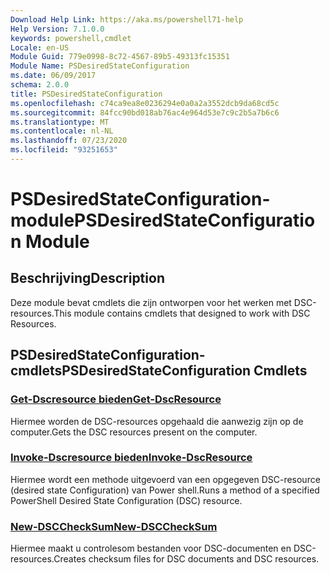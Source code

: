 ```yaml
---
Download Help Link: https://aka.ms/powershell71-help
Help Version: 7.1.0.0
keywords: powershell,cmdlet
Locale: en-US
Module Guid: 779e0998-8c72-4567-89b5-49313fc15351
Module Name: PSDesiredStateConfiguration
ms.date: 06/09/2017
schema: 2.0.0
title: PSDesiredStateConfiguration
ms.openlocfilehash: c74ca9ea8e0236294e0a0a2a3552dcb9da68cd5c
ms.sourcegitcommit: 84fcc90bd018ab76ac4e964d53e7c9c2b5a7b6c6
ms.translationtype: MT
ms.contentlocale: nl-NL
ms.lasthandoff: 07/23/2020
ms.locfileid: "93251653"
---
```

# <span data-ttu-id="26f31-103">PSDesiredStateConfiguration-module</span><span class="sxs-lookup"><span data-stu-id="26f31-103">PSDesiredStateConfiguration Module</span></span>

## <span data-ttu-id="26f31-104">Beschrijving</span><span class="sxs-lookup"><span data-stu-id="26f31-104">Description</span></span>
<span data-ttu-id="26f31-105">Deze module bevat cmdlets die zijn ontworpen voor het werken met DSC-resources.</span><span class="sxs-lookup"><span data-stu-id="26f31-105">This module contains cmdlets that designed to work with DSC Resources.</span></span>

## <span data-ttu-id="26f31-106">PSDesiredStateConfiguration-cmdlets</span><span class="sxs-lookup"><span data-stu-id="26f31-106">PSDesiredStateConfiguration Cmdlets</span></span>

### [<span data-ttu-id="26f31-107">Get-Dscresource bieden</span><span class="sxs-lookup"><span data-stu-id="26f31-107">Get-DscResource</span></span>](Get-DscResource.md)
<span data-ttu-id="26f31-108">Hiermee worden de DSC-resources opgehaald die aanwezig zijn op de computer.</span><span class="sxs-lookup"><span data-stu-id="26f31-108">Gets the DSC resources present on the computer.</span></span>

### [<span data-ttu-id="26f31-109">Invoke-Dscresource bieden</span><span class="sxs-lookup"><span data-stu-id="26f31-109">Invoke-DscResource</span></span>](Invoke-DscResource.md)
<span data-ttu-id="26f31-110">Hiermee wordt een methode uitgevoerd van een opgegeven DSC-resource (desired state Configuration) van Power shell.</span><span class="sxs-lookup"><span data-stu-id="26f31-110">Runs a method of a specified PowerShell Desired State Configuration (DSC) resource.</span></span>

### [<span data-ttu-id="26f31-111">New-DSCCheckSum</span><span class="sxs-lookup"><span data-stu-id="26f31-111">New-DSCCheckSum</span></span>](New-DSCCheckSum.md)
<span data-ttu-id="26f31-112">Hiermee maakt u controlesom bestanden voor DSC-documenten en DSC-resources.</span><span class="sxs-lookup"><span data-stu-id="26f31-112">Creates checksum files for DSC documents and DSC resources.</span></span>
